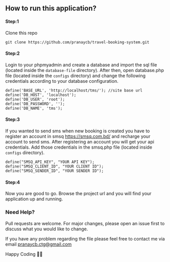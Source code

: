 ## How to run this application?
#### Step:1
Clone this repo
```
git clone https://github.com/pranaycb/travel-booking-system.git
```

#### Step:2
Login to your phpmyadmin and create a database and import the sql file (located inside the `database-file` directory). 
After then, open database.php file (located inside the `configs` directory) and change the following credentials according to your database configuration.
```
define('BASE_URL', 'http://localhost/tms/'); //site base url
define('DB_HOST', 'localhost');
define('DB_USER', 'root');
define('DB_PASSWORD', '');
define('DB_NAME', 'tms');
```

#### Step:3
If you wanted to send sms when new booking is created you have to register an account in smsq https://smsq.com.bd/ and recharge your account to send sms.
After registering an account you will get your api credentials. Add those credentials in the smsq.php file (located inside `configs` directory).
```
define("SMSQ_API_KEY", "YOUR API KEY");
define("SMSQ_CLIENT_ID", "YOUR CLIENT ID");
define("SMSQ_SENDER_ID", "YOUR SENDER ID");
```

#### Step:4
Now you are good to go. Browse the project url and you will find your application up and running.


### Need Help?
Pull requests are welcome. For major changes, please open an issue first to discuss what you would like to change.

If you have any problem regarding the file please feel free to contact me via email pranaycb.ctg@gmail.com

Happy Coding 🤗🤗
